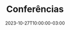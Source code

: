 ---
title: "Conferências"
date: 2023-10-27T10:00:00-03:00
draft: false
# Você pode adicionar mais metadados aqui, se quiser
---